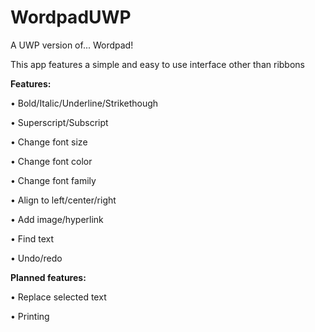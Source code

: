 # WordpadUWP
A UWP version of... Wordpad!

This app features a simple and easy to use interface other than ribbons

**Features:**

  • Bold/Italic/Underline/Strikethough
  
  • Superscript/Subscript
  
  • Change font size
  
  • Change font color
  
  • Change font family
  
  • Align to left/center/right
  
  • Add image/hyperlink
  
  • Find text
  
  • Undo/redo
  
**Planned features:**

  • Replace selected text
  
  • Printing
